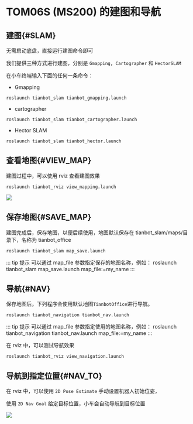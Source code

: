 # TOM06S (MS200) 的建图和导航

## 建图{#SLAM}

无需启动底盘，直接运行建图命令即可

我们提供三种方式进行建图，分别是 `Gmapping`，`Cartographer` 和 `HectorSLAM`

在小车终端输入下面的任何一条命令：
- Gmapping

```shell
roslaunch tianbot_slam tianbot_gmapping.launch
```
- cartographer

```shell
roslaunch tianbot_slam tianbot_cartographer.launch 
```
- Hector SLAM

```shell
roslaunch tianbot_slam tianbot_hector.launch
```

## 查看地图{#VIEW_MAP}

建图过程中，可以使用 rviz 查看建图效果

```shell
roslaunch tianbot_rviz view_mapping.launch
```

![](https://tianbot-pic.oss-cn-beijing.aliyuncs.com/tianbot-pic/Tianbot-Doc20240909124038.png)

## 保存地图{#SAVE_MAP}

建图完成后，保存地图，以便后续使用，地图默认保存在 tianbot_slam/maps/目录下，名称为 tianbot_office

```shell
roslaunch tianbot_slam map_save.launch
```

::: tip 提示
可以通过 map_file 参数指定保存的地图名称，例如：
roslaunch tianbot_slam map_save.launch map_file:=my_name
:::

## 导航{#NAV}

保存地图后，下列程序会使用默认地图`TianbotOffice`进行导航。
```shell
roslaunch tianbot_navigation tianbot_nav.launch
```

::: tip 提示
可以通过 map_file 参数指定使用的地图名称，例如：
roslaunch tianbot_navigation tianbot_nav.launch map_file:=my_name
:::

在 rviz 中，可以测试导航效果

```shell
roslaunch tianbot_rviz view_navigation.launch
```

## 导航到指定位置{#NAV_TO}

在 rviz 中，可以使用 `2D Pose Estimate` 手动设置机器人初始位姿，

使用 `2D Nav Goal` 给定目标位置，小车会自动导航到目标位置

![](https://tianbot-pic.oss-cn-beijing.aliyuncs.com/tianbot-pic/Tianbot-Doc20240909124122.png)
